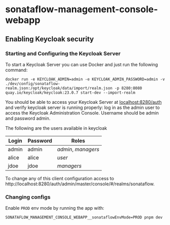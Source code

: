 # sonataflow-management-console-webapp

## Enabling Keycloak security

### Starting and Configuring the Keycloak Server

To start a Keycloak Server you can use Docker and just run the following command:

```
docker run -e KEYCLOAK_ADMIN=admin -e KEYCLOAK_ADMIN_PASSWORD=admin -v ./dev/config/sonataflow-realm.json:/opt/keycloak/data/import/realm.json -p 8280:8080 quay.io/keycloak/keycloak:23.0.7 start-dev --import-realm
```

You should be able to access your Keycloak Server at [localhost:8280/auth](http://localhost:8280)
and verify keycloak server is running properly: log in as the admin user to access the Keycloak Administration Console.
Username should be admin and password admin.

The following are the users available in keycloak

| Login | Password | Roles               |
| ----- | -------- | ------------------- |
| admin | admin    | _admin_, _managers_ |
| alice | alice    | _user_              |
| jdoe  | jdoe     | _managers_          |

To change any of this client configuration access to http://localhost:8280/auth/admin/master/console/#/realms/sonataflow.

### Changing configs

Enable `PROD` env mode by running the app with:

`SONATAFLOW_MANAGEMENT_CONSOLE_WEBAPP__sonataflowEnvMode=PROD pnpm dev`
